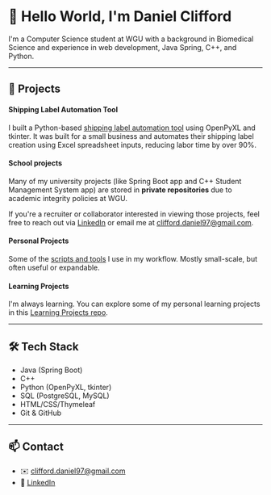 # 👋 Hello World, I'm Daniel Clifford

I'm a Computer Science student at WGU with a background in Biomedical Science and experience in web development, Java Spring, C++, and Python. 

---

## 🚧 Projects

#### Shipping Label Automation Tool
I built a Python-based [shipping label automation tool](https://github.com/clifforddaniel/shipping-label-app) using OpenPyXL and tkinter. It was built for a small business and automates their shipping label creation using Excel spreadsheet inputs, reducing labor time by over 90%.

#### School projects
Many of my university projects (like Spring Boot app and C++ Student Management System app) are stored in **private repositories** due to academic integrity policies at WGU.

If you're a recruiter or collaborator interested in viewing those projects, feel free to reach out via [LinkedIn](https://www.linkedin.com/in/daniel-clifford97/) or email me at [clifford.daniel97@gmail.com](mailto:clifford.daniel97@gmail.com).

#### Personal Projects
Some of the [scripts and tools](https://github.com/clifforddaniel/personal-projects) I use in my workflow. Mostly small-scale, but often useful or expandable.


#### Learning Projects
I'm always learning. You can explore some of my personal learning projects in this [Learning Projects repo](https://github.com/clifforddaniel/learning-projects).

---

## 🛠️ Tech Stack

- Java (Spring Boot)
- C++
- Python (OpenPyXL, tkinter)
- SQL (PostgreSQL, MySQL)
- HTML/CSS/Thymeleaf
- Git & GitHub

---

## 📫 Contact

- ✉️ [clifford.daniel97@gmail.com](mailto:clifford.daniel97@gmail.com)
- 💼 [LinkedIn](https://linkedin.com/in/daniel-clifford97/)
